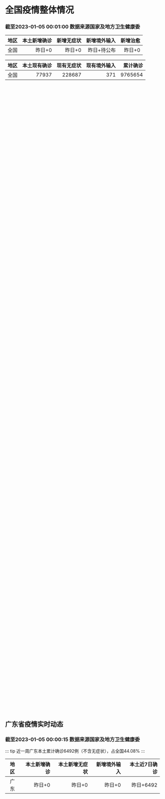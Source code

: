 
# 全国疫情整体情况
### 截至2023-01-05 00:01:00 数据来源国家及地方卫生健康委

|地区|本土新增确诊|新增无症状|新增境外输入|新增治愈|
|:--:|---:|---:|---:|---:|
|全国|昨日+0|昨日+0|昨日+待公布|昨日+0|

|地区|本土现有确诊|现有无症状|现有境外输入|累计确诊|
|:--:|---:|---:|---:|---:|
|全国|77937|228687|371|9765654|

<ChinaMap :dataList="dataList" :title="title"/>

<div id="chinaDayModify" style="width:100%;height:500px;margin-bottom:10px;"></div>
<div id="chinaAddHistoryData" style="width:100%;height:500px;margin-bottom:10px;"></div>
<div id="chinaNowHistoryData" style="width:100%;height:500px;margin-bottom:10px;"></div>
<div id="chinaTotalHistoryData" style="width:100%;height:500px;margin-bottom:10px;"></div>


## 广东省疫情实时动态
### 截至2023-01-05 00:00:15 数据来源国家及地方卫生健康委

::: tip 近一周广东本土累计确诊6492例（不含无症状），占全国44.08%
:::

|地区|本土新增确诊|本土新增无症状|新增境外输入|本土近7日确诊|
|:--:|---:|---:|---:|---:|
|广东|昨日+0|昨日+0|昨日+0|昨日+6492|

<div id="guangdongModify" style="width:100%;height:500px;margin-bottom:10px;"></div>
<div id="guangdongTotalHistory" style="width:100%;height:500px;margin-bottom:10px;"></div>
<div id="guangzhouModifyHistory" style="width:100%;height:500px;margin-bottom:10px;"></div>


<script>
import * as echarts from 'echarts'
export default {
  data(){
    return {
      title: '新增本土确诊',
      dataList: [{name: '台湾', value: 0, addList: []},{name: '香港', value: 0, addList: []},{name: '广东', value: 0, addList: []},{name: '湖北', value: 0, addList: []},{name: '上海', value: 0, addList: []},{name: '吉林', value: 0, addList: []},{name: '四川', value: 0, addList: []},{name: '重庆', value: 0, addList: []},{name: '福建', value: 0, addList: []},{name: '海南', value: 0, addList: []},{name: '河南', value: 0, addList: []},{name: '北京', value: 0, addList: []},{name: '内蒙古', value: 0, addList: []},{name: '云南', value: 0, addList: []},{name: '浙江', value: 0, addList: []},{name: '陕西', value: 0, addList: []},{name: '黑龙江', value: 0, addList: []},{name: '山西', value: 0, addList: []},{name: '山东', value: 0, addList: []},{name: '湖南', value: 0, addList: []},{name: '江苏', value: 0, addList: []},{name: '广西', value: 0, addList: []},{name: '天津', value: 0, addList: []},{name: '辽宁', value: 0, addList: []},{name: '河北', value: 0, addList: []},{name: '澳门', value: 0, addList: []},{name: '新疆', value: 0, addList: []},{name: '江西', value: 0, addList: []},{name: '贵州', value: 0, addList: []},{name: '安徽', value: 0, addList: []},{name: '甘肃', value: 0, addList: []},{name: '西藏', value: 0, addList: []},{name: '青海', value: 0, addList: []},{name: '宁夏', value: 0, addList: []},{name: '南海诸岛', value: 0, addList: []}]
    }
  },
  mounted () {
    const themeObj = {"color":["#2ec7c9","#b6a2de","#5ab1ef","#ffb980","#d87a80","#8d98b3","#e5cf0d","#97b552","#95706d","#dc69aa","#07a2a4","#9a7fd1","#588dd5","#f5994e","#c05050","#59678c","#c9ab00","#7eb00a","#6f5553","#c14089"],"backgroundColor":"rgba(0,0,0,0)","textStyle":{},"title":{"textStyle":{"color":"#008acd"},"subtextStyle":{"color":"#aaaaaa"}},"line":{"itemStyle":{"borderWidth":1},"lineStyle":{"width":2},"symbolSize":3,"symbol":"emptyCircle","smooth":true},"radar":{"itemStyle":{"borderWidth":1},"lineStyle":{"width":2},"symbolSize":3,"symbol":"emptyCircle","smooth":true},"bar":{"itemStyle":{"barBorderWidth":0,"barBorderColor":"#ccc"}},"pie":{"itemStyle":{"borderWidth":0,"borderColor":"#ccc"}},"scatter":{"itemStyle":{"borderWidth":0,"borderColor":"#ccc"}},"boxplot":{"itemStyle":{"borderWidth":0,"borderColor":"#ccc"}},"parallel":{"itemStyle":{"borderWidth":0,"borderColor":"#ccc"}},"sankey":{"itemStyle":{"borderWidth":0,"borderColor":"#ccc"}},"funnel":{"itemStyle":{"borderWidth":0,"borderColor":"#ccc"}},"gauge":{"itemStyle":{"borderWidth":0,"borderColor":"#ccc"}},"candlestick":{"itemStyle":{"color":"#d87a80","color0":"#2ec7c9","borderColor":"#d87a80","borderColor0":"#2ec7c9","borderWidth":1}},"graph":{"itemStyle":{"borderWidth":0,"borderColor":"#ccc"},"lineStyle":{"width":1,"color":"#aaaaaa"},"symbolSize":3,"symbol":"emptyCircle","smooth":true,"color":["#2ec7c9","#b6a2de","#5ab1ef","#ffb980","#d87a80","#8d98b3","#e5cf0d","#97b552","#95706d","#dc69aa","#07a2a4","#9a7fd1","#588dd5","#f5994e","#c05050","#59678c","#c9ab00","#7eb00a","#6f5553","#c14089"],"label":{"color":"#eeeeee"}},"map":{"itemStyle":{"areaColor":"#dddddd","borderColor":"#eeeeee","borderWidth":0.5},"label":{"color":"#d87a80"},"emphasis":{"itemStyle":{"areaColor":"rgba(254,153,78,1)","borderColor":"#444","borderWidth":1},"label":{"color":"rgb(100,0,0)"}}},"geo":{"itemStyle":{"areaColor":"#dddddd","borderColor":"#eeeeee","borderWidth":0.5},"label":{"color":"#d87a80"},"emphasis":{"itemStyle":{"areaColor":"rgba(254,153,78,1)","borderColor":"#444","borderWidth":1},"label":{"color":"rgb(100,0,0)"}}},"categoryAxis":{"axisLine":{"show":true,"lineStyle":{"color":"#008acd"}},"axisTick":{"show":true,"lineStyle":{"color":"#333"}},"axisLabel":{"show":true,"color":"#333"},"splitLine":{"show":false,"lineStyle":{"color":["#eee"]}},"splitArea":{"show":false,"areaStyle":{"color":["rgba(250,250,250,0.3)","rgba(200,200,200,0.3)"]}}},"valueAxis":{"axisLine":{"show":true,"lineStyle":{"color":"#008acd"}},"axisTick":{"show":true,"lineStyle":{"color":"#333"}},"axisLabel":{"show":true,"color":"#333"},"splitLine":{"show":true,"lineStyle":{"color":["#eee"]}},"splitArea":{"show":true,"areaStyle":{"color":["rgba(250,250,250,0.3)","rgba(200,200,200,0.3)"]}}},"logAxis":{"axisLine":{"show":true,"lineStyle":{"color":"#008acd"}},"axisTick":{"show":true,"lineStyle":{"color":"#333"}},"axisLabel":{"show":true,"color":"#333"},"splitLine":{"show":true,"lineStyle":{"color":["#eee"]}},"splitArea":{"show":true,"areaStyle":{"color":["rgba(250,250,250,0.3)","rgba(200,200,200,0.3)"]}}},"timeAxis":{"axisLine":{"show":true,"lineStyle":{"color":"#008acd"}},"axisTick":{"show":true,"lineStyle":{"color":"#333"}},"axisLabel":{"show":true,"color":"#333"},"splitLine":{"show":true,"lineStyle":{"color":["#eee"]}},"splitArea":{"show":false,"areaStyle":{"color":["rgba(250,250,250,0.3)","rgba(200,200,200,0.3)"]}}},"toolbox":{"iconStyle":{"borderColor":"#2ec7c9"},"emphasis":{"iconStyle":{"borderColor":"#18a4a6"}}},"legend":{"textStyle":{"color":"#333333"}},"tooltip":{"axisPointer":{"lineStyle":{"color":"#008acd","width":"1"},"crossStyle":{"color":"#008acd","width":"1"}}},"timeline":{"lineStyle":{"color":"#008acd","width":1},"itemStyle":{"color":"#008acd","borderWidth":1},"controlStyle":{"color":"#008acd","borderColor":"#008acd","borderWidth":0.5},"checkpointStyle":{"color":"#2ec7c9","borderColor":"#2ec7c9"},"label":{"color":"#008acd"},"emphasis":{"itemStyle":{"color":"#a9334c"},"controlStyle":{"color":"#008acd","borderColor":"#008acd","borderWidth":0.5},"label":{"color":"#008acd"}}},"visualMap":{"color":["#5ab1ef","#e0ffff"]},"dataZoom":{"backgroundColor":"rgba(47,69,84,0)","dataBackgroundColor":"#efefff","fillerColor":"rgba(182,162,222,0.2)","handleColor":"#008acd","handleSize":"100%","textStyle":{"color":"#333333"}},"markPoint":{"label":{"color":"#eeeeee"},"emphasis":{"label":{"color":"#eeeeee"}}}}

    echarts.registerTheme('dark', (themeObj))

    this.chartChDay = echarts.init(document.getElementById("chinaDayModify"), "dark")
,this.chartChAdd = echarts.init(document.getElementById("chinaAddHistoryData"), "dark")
,this.chartChNow = echarts.init(document.getElementById("chinaNowHistoryData"), "dark")
,this.chartChTotal = echarts.init(document.getElementById("chinaTotalHistoryData"), "dark")
,this.chartGdMod = echarts.init(document.getElementById("guangdongModify"), "dark")
,this.chartGdTotal = echarts.init(document.getElementById("guangdongTotalHistory"), "dark")
,this.chartGzMod = echarts.init(document.getElementById("guangzhouModifyHistory"), "dark")


    const option_gd_mod = {
      title: {
        text: '广东疫情新增趋势（人）'
      },
      tooltip: {
        trigger: 'axis',
        axisPointer: {
          type: 'cross',
          label: {
            backgroundColor: '#6a7985'
          }
        }
      },
      legend: {
        top: 20,
        data: [{name: '本土新增确诊',icon: 'rect'}, {name: '本土新增无症状',icon: 'rect'},{name: '新增境外输入',icon: 'rect'}]
      },
      grid: {
        left: '3%',
        right: '4%',
        bottom: '3%',
        containLabel: true
      },
      toolbox: {
        feature: {
          saveAsImage: {}
        }
      },
      xAxis: {
        type: 'category',
        boundaryGap: false,
        data: []
      },
      yAxis: {
        type: 'value'
      },
      series: [
        {
          name: '本土新增确诊',
          type: 'line',
          areaStyle: {},
          emphasis: {
            focus: 'series'
          },
          data: []
        },
        {
          name: '本土新增无症状',
          type: 'line',
          areaStyle: {},
          emphasis: {
            focus: 'series'
          },
          data: []
        },
        {
          name: '新增境外输入',
          type: 'line',
          areaStyle: {},
          emphasis: {
            focus: 'series'
          },
          data: []
        }
      ]
    };

    const option_gd_total = {
      title: {
        text: '广东疫情概览（人）'
      },
      tooltip: {
        trigger: 'axis',
        axisPointer: {
          type: 'cross',
          label: {
            backgroundColor: '#6a7985'
          }
        }
      },
      legend: {
        top: 20,
        data: [{name: '累计确诊',icon: 'rect'},{name: '累计治愈',icon: 'rect'}]
      },
      grid: {
        left: '3%',
        right: '4%',
        bottom: '3%',
        containLabel: true
      },
      toolbox: {
        feature: {
          saveAsImage: {}
        }
      },
      xAxis: {
        type: 'category',
        boundaryGap: false,
        data: ["01.14","01.15","01.16","01.17","01.18","01.19","01.20","01.21","01.22","01.23","01.24","01.25","01.26","01.27","01.28","01.29","01.30","01.31","02.01","02.02","02.03","02.04","02.05","02.06","02.07","02.08","02.09","02.10","02.11","02.12","02.13","02.14","02.15","02.16","02.17","02.18","02.19","02.20","02.21","02.22","02.23","02.24","02.25","02.26","02.27","02.28","03.01","03.02","03.03","03.04","03.05","03.06","03.07","03.08","03.09","03.10","03.11","03.12","03.13",]
      },
      yAxis: {
        type: 'value'
      },
      series: [
        {
          name: '累计确诊',
          type: 'line',
          areaStyle: {},
          emphasis: {
            focus: 'series'
          },
          data: [84287,84287,84287,84287,84287,84287,84287,84287,84287,84287,84287,84287,84287,84287,84287,84287,84287,84287,84287,84287,84287,84287,84287,84287,84287,84287,84287,84287,84287,84287,84287,84287,84287,84287,84287,84287,84287,84287,84287,84287,84287,84287,84287,84287,84287,84287,84287,84287,84287,84287,84287,84287,84287,84287,84287,84287,84287,84287,84287,]
        },
        {
          name: '累计治愈',
          type: 'line',
          areaStyle: {},
          emphasis: {
            focus: 'series'
          },
          data: [51366,51366,51366,51366,51366,51366,51366,51366,51366,51366,51366,51366,51366,51366,51366,51366,51366,51366,51366,51366,51366,51366,51366,51366,51366,51366,51366,51366,51366,51366,51366,51366,51366,51366,51366,51366,51366,51366,51366,51366,51366,51366,51366,51366,51366,51366,51366,51366,51366,51366,51366,51366,51366,51366,51366,51366,51366,51366,51366,]
        }
      ]
    };

    const option_gz_mod = {
      title: {
        text: '广州疫情新增趋势（人）'
      },
      tooltip: {
        trigger: 'axis',
        axisPointer: {
          type: 'cross',
          label: {
            backgroundColor: '#6a7985'
          }
        }
      },
      legend: {
        top: 20,
        data: [{name: '本土新增确诊',icon: 'rect'},{name: '本土新增无症状',icon: 'rect'}]
      },
      grid: {
        left: '3%',
        right: '4%',
        bottom: '3%',
        containLabel: true
      },
      toolbox: {
        feature: {
          saveAsImage: {}
        }
      },
      xAxis: {
        type: 'category',
        boundaryGap: false,
        data: []
      },
      yAxis: {
        type: 'value'
      },
      series: [
        {
          name: '本土新增确诊',
          type: 'line',
          areaStyle: {},
          emphasis: {
            focus: 'series'
          },
          data: []
        },
        {
          name: '本土新增无症状',
          type: 'line',
          areaStyle: {},
          emphasis: {
            focus: 'series'
          },
          data: []
        }
      ]
    };

    const option_ch_day  = {
      series: [
        {
          type: 'treemap',
          data: [
            {
              name: '本土新增确诊昨日+0',
              value: 1,
            },
            {
              name: '新增无症状昨日+0',
              value: 1,
            },
            {
              name: '新增境外输入昨日+待公布',
              value: 1,
            },
            {
              name: '新增治愈昨日+0',
              value: 1,
            },
          ]
        }
      ]
    };

    const option_ch_add = {
      title: {
        text: '新增疫情整体走势'
      },
      tooltip: {
        trigger: 'axis',
        axisPointer: {
          type: 'cross',
          label: {
            backgroundColor: '#6a7985'
          }
        }
      },
      legend: {
        top: 20,
        data: [{name: '本土确诊',icon: 'rect'}, {name: '无症状感染',icon: 'rect'},{name: '新增境外输入',icon: 'rect'}]
      },
      grid: {
        left: '3%',
        right: '4%',
        bottom: '3%',
        containLabel: true
      },
      toolbox: {
        feature: {
          saveAsImage: {}
        }
      },
      xAxis: {
        type: 'category',
        boundaryGap: false,
        data: []
      },
      yAxis: {
        type: 'value'
      },
      series: [
        {
          name: '本土确诊',
          type: 'line',
          areaStyle: {},
          emphasis: {
            focus: 'series'
          },
          data: []
        },
        {
          name: '无症状感染',
          type: 'line',
          areaStyle: {},
          emphasis: {
            focus: 'series'
          },
          data: []
        },
        {
          name: '新增境外输入',
          type: 'line',
          areaStyle: {},
          emphasis: {
            focus: 'series'
          },
          data: []
        }
      ]
    };

    const option_ch_now = {
      title: {
        text: '现有疫情整体走势'
      },
      tooltip: {
        trigger: 'axis',
        axisPointer: {
          type: 'cross',
          label: {
            backgroundColor: '#6a7985'
          }
        }
      },
      legend: {
        top: 20,
        data: [{name: '本土确诊',icon: 'rect'}, {name: '无症状感染',icon: 'rect'},{name: '新增境外输入',icon: 'rect'}]
      },
      grid: {
        left: '3%',
        right: '4%',
        bottom: '3%',
        containLabel: true
      },
      toolbox: {
        feature: {
          saveAsImage: {}
        }
      },
      xAxis: {
        type: 'category',
        boundaryGap: false,
        data: ["01.14","01.15","01.16","01.17","01.18","01.19","01.20","01.21","01.22","01.23","01.24","01.25","01.26","01.27","01.28","01.29","01.30","01.31","02.01","02.02","02.03","02.04","02.05","02.06","02.07","02.08","02.09","02.10","02.11","02.12","02.13","02.14","02.15","02.16","02.17","02.18","02.19","02.20","02.21","02.22","02.23","02.24","02.25","02.26","02.27","02.28","03.01","03.02","03.03","03.04","03.05","03.06","03.07","03.08","03.09","03.10","03.11","03.12","03.13",]
      },
      yAxis: {
        type: 'value'
      },
      series: [
        {
          name: '本土确诊',
          type: 'line',
          areaStyle: {},
          emphasis: {
            focus: 'series'
          },
          data: [77937,77937,77937,77937,77937,77937,77937,77937,77937,77937,77937,77937,77937,77937,77937,77937,77937,77937,77937,77937,77937,77937,77937,77937,77937,77937,77937,77937,77937,77937,77937,77937,77937,77937,77937,77937,77937,77937,77937,77937,77937,77937,77937,77937,77937,77937,77937,77937,77937,77937,77937,77937,77937,77937,77937,77937,77937,77937,77937,]
        },
        {
          name: '无症状感染',
          type: 'line',
          areaStyle: {},
          emphasis: {
            focus: 'series'
          },
          data: [371,371,371,371,371,371,371,371,371,371,371,371,371,371,371,371,371,371,371,371,371,371,371,371,371,371,371,371,371,371,371,371,371,371,371,371,371,371,371,371,371,371,371,371,371,371,371,371,371,371,371,371,371,371,371,371,371,371,371,]
        },
        {
          name: '新增境外输入',
          type: 'line',
          areaStyle: {},
          emphasis: {
            focus: 'series'
          },
          data: [228687,228687,228687,228687,228687,228687,228687,228687,228687,228687,228687,228687,228687,228687,228687,228687,228687,228687,228687,228687,228687,228687,228687,228687,228687,228687,228687,228687,228687,228687,228687,228687,228687,228687,228687,228687,228687,228687,228687,228687,228687,228687,228687,228687,228687,228687,228687,228687,228687,228687,228687,228687,228687,228687,228687,228687,228687,228687,228687,]
        }
      ]
    };

    const option_ch_total = {
      title: {
        text: '累计疫情整体走势'
      },
      tooltip: {
        trigger: 'axis',
        axisPointer: {
          type: 'cross',
          label: {
            backgroundColor: '#6a7985'
          }
        }
      },
      legend: {
        top: 20,
        data: [{name: '确诊(含港澳台)', con: 'rect'}, {name: '死亡(含港澳台)',icon: 'rect'}]
      },
      grid: {
        left: '3%',
        right: '4%',
        bottom: '3%',
        containLabel: true
      },
      toolbox: {
        feature: {
          saveAsImage: {}
        }
      },
      xAxis: {
        type: 'category',
        boundaryGap: false,
        data: ["01.14","01.15","01.16","01.17","01.18","01.19","01.20","01.21","01.22","01.23","01.24","01.25","01.26","01.27","01.28","01.29","01.30","01.31","02.01","02.02","02.03","02.04","02.05","02.06","02.07","02.08","02.09","02.10","02.11","02.12","02.13","02.14","02.15","02.16","02.17","02.18","02.19","02.20","02.21","02.22","02.23","02.24","02.25","02.26","02.27","02.28","03.01","03.02","03.03","03.04","03.05","03.06","03.07","03.08","03.09","03.10","03.11","03.12","03.13",]
      },
      yAxis: {
        type: 'value'
      },
      series: [
        {
          name: '确诊(含港澳台)',
          type: 'line',
          areaStyle: {},
          emphasis: {
            focus: 'series'
          },
          data: [9765654,9765654,9765654,9765654,9765654,9765654,9765654,9765654,9765654,9765654,9765654,9765654,9765654,9765654,9765654,9765654,9765654,9765654,9765654,9765654,9765654,9765654,9765654,9765654,9765654,9765654,9765654,9765654,9765654,9765654,9765654,9765654,9765654,9765654,9765654,9765654,9765654,9765654,9765654,9765654,9765654,9765654,9765654,9765654,9765654,9765654,9765654,9765654,9765654,9765654,9765654,9765654,9765654,9765654,9765654,9765654,9765654,9765654,9765654,]
        },
        {
          name: '死亡(含港澳台)',
          type: 'line',
          areaStyle: {},
          emphasis: {
            focus: 'series'
          },
          data: [28939,28939,28939,28939,28939,28939,28939,28939,28939,28939,28939,28939,28939,28939,28939,28939,28939,28939,28939,28939,28939,28939,28939,28939,28939,28939,28939,28939,28939,28939,28939,28939,28939,28939,28939,28939,28939,28939,28939,28939,28939,28939,28939,28939,28939,28939,28939,28939,28939,28939,28939,28939,28939,28939,28939,28939,28939,28939,28939,]
        }
      ]
    };

    this.chartGdMod.setOption(option_gd_mod);
    this.chartGdTotal.setOption(option_gd_total);
    this.chartGzMod.setOption(option_gz_mod);
    this.chartChDay.setOption(option_ch_day);
    this.chartChAdd.setOption(option_ch_add);
    this.chartChNow.setOption(option_ch_now);
    this.chartChTotal.setOption(option_ch_total);

    window.onresize = () => {
      this.chartGdMod.resize()
      this.chartGdTotal.resize()
      this.chartGzMod.resize()
      this.chartChDay.resize()
      this.chartChAdd.resize()
      this.chartChNow.resize()
      this.chartChTotal.resize()
    }
  }
}
</script>

## 广东省各地区疫情情况

::: danger 0个中高风险地区
:::

|地区|本土新增确诊|本土新增无症状|本土近7日确诊|中高风险地区|
|:--:|---:|---:|---:|---:|
|广州|0|0|+3023|0|
|汕头|0|0|+514|0|
|深圳|0|0|+480|0|
|云浮|0|0|+320|0|
|惠州|0|0|+302|0|
|佛山|0|0|+258|0|
|潮州|0|0|+253|0|
|中山|0|0|+210|0|
|珠海|0|0|+207|0|
|阳江|0|0|+195|0|
|湛江|0|0|+139|0|
|茂名|0|0|+120|0|
|江门|0|0|+111|0|
|肇庆|0|0|+69|0|
|梅州|0|0|+62|0|
|韶关|0|0|+61|0|
|汕尾|0|0|+55|0|
|清远|0|0|+43|0|
|东莞|0|0|+35|0|
|河源|0|0|+19|0|
|揭阳|0|0|+16|0|
|未公布来源|0|0|0|0|


## 广东疫情热点动态

  
### 03-13 08:18
::: tip 广州已进入流感高发期！这样预防最有效
据广州市疾控中心3月10日发布的消息，近一个月以来，以甲流为主的流感活动水平持续上升，势头迅猛。近期监测数据显示，广州已进入流感春季高发期。
流感有哪些症状？
是否有必要进行流感检测？
该如何有效预防...

广州荔湾发布

[阅读全文](https://view.inews.qq.com/a/20230313A00X8N00?uid=101705948131&chlid=_qqnews_custom_search_pictext#)
:::

### 03-13 07:55
::: tip 深圳流感升至“中风险”！这6类人尤其要小心
2月以来北京、天津、上海、浙江等地的多所学校，都出现了因学生感染甲型流感，而通知停课多天的情况，那么，深圳的流感，到底严重吗？（紧急！事关万千深圳家庭亲子关系）深圳市疾病风险综合预报结果显示，当前深圳...

深圳新闻网

[阅读全文](https://view.inews.qq.com/a/20230312A03U8L00?uid=100162862382&shareto=wx&devid=6B867A79-89E7-4FEF-A3B8-FCBF7F356E49&qimei=5e1231f5-e69a-46f0-b45d-19c7cb333211&qs_signature=AAwYlaKkyZ9jULlLr8yYex28zoyiPDHWPeD47uncW9KADzgGSdxb1Wl5dJnTIGGFS%2F1VWDYroYT1%2B%2FbsFPV%2FEjMLg97LQhE7TLsEFziMKICm4lqzHefWVxCgJLKtWq%3D%3D&appver=15.5_qqnews_7.0.80#)
:::

### 03-12 13:08
::: tip 深圳流感风险等级由低变中，专家：建议尽可能少去密闭场所
深圳市疾病风险综合预报结果显示，3月8日至3月14日，深圳市流感的风险等级由“低”调整为“中”。
中疾控3月11日发布的数据显示，2022年第49周以来，流感病毒阳性率逐步降低，12月下旬至2023年...

人民日报健康客户端

[阅读全文](https://view.inews.qq.com/a/20230312A030B400?uid=100162862382&shareto=wx&devid=6B867A79-89E7-4FEF-A3B8-FCBF7F356E49&qimei=5e1231f5-e69a-46f0-b45d-19c7cb333211&qs_signature=AAwOykwhTkbPTZlLr8yYex28zoyiPDHWPe%2Bn1AVlf%2BpB3dO%2B5p%2FZq%2FEfnXMXS6jR6H8hugrmTRLb4v5x0tMUXYy1PgqCAAcdXXjm0ahN0FMz564Lw%2Bf82r%2BgaYSgW1%3D%3D&appver=15.5_qqnews_7.0.80#)
:::

### 03-12 10:00
::: tip 广州市疾控：诺如病毒感染高发期，学校、托幼机构等尤应注意防范
3月10日晚，广州市疾病预防控制中心发出健康提醒表示，诺如病毒传染性强，常引起中小学校聚集或暴发疫情，一般每年9月到次年3月都是广州的诺如病毒感染高发期，近期学校、托幼机构和医疗机构等人群聚集场所应尤...

广州日报

[阅读全文](https://view.inews.qq.com/a/20230310A0AMDU00?uid=100188415180&chlid=_qqnews_custom_search_pictext#)
:::

### 03-12 09:24
::: tip 广东疾控：广东省新冠疫情上轮流行已结束
@广东发布 微博消息，广东疾控3月10日发布，广东省新冠病毒感染疫情上轮流行期已经结束，目前处于局部零星散发状态；从2月下旬开始，甲型流感活动水平上升，以A（H1N1）pdm09亚型为主，并伴有A（H...

界面新闻

[阅读全文](https://h5.baike.qq.com/mobile/landing.html?docid=20230311A01P5700&isNews=1&adtag=wxjk.yqssc.yqdt)
:::

### 03-11 18:20
::: tip 汕头：600名防疫一线工作人员进海岛、疗休养
文/羊城晚报全媒体记者 蚁璐雅 通讯员 曹俊峰日前，汕头市关心关爱防疫一线人员代表疗休养活动在南澳县迎宾馆启动，记者在活动中了解到，从3月9日起，将有6批防疫一线人员代表连续开展疗休养活动，活动内容丰...

羊城派

[阅读全文](https://h5.baike.qq.com/mobile/landing.html?docid=20230311A05T2X00&isNews=1&adtag=wxjk.yqssc.yqdt)
:::

### 03-11 09:37
::: tip 广东疾控提醒：3月，要特别提防这6种病
广东疾控提醒您：3月，要特别提防这6种病...

广东疾控

[阅读全文](https://mp.weixin.qq.com/s?__biz=MzA5NTE1ODgyMA==&mid=2654370722&idx=1&sn=8b20e98a6ae89e52a7f26c092139d3a4&chksm=8b814ce9bcf6c5fff759bfcebf8212b3b50e50b563abc73a30b3766c95550d951040a52fb243&mpshare=1&scene=1&srcid=0311JS3uDroGgXIOGdfFEk72&sharer_sharetime=1678498644467&sharer_shareid=20e33aa564e857bfdc5733034f4f2915&version=4.1.0.6015&platform=win#rd)
:::

### 03-11 09:08
::: tip 广东疾控：防范流感，当前需重点关注门急诊量上升等
3月10日，广东疾控发出提醒：3月，要特别提防新冠病毒感染、流感、诺如病毒感染、布鲁氏菌病、猴痘、食源性疾病等6种疾病。
其中，专家提醒防范流感里指出，从2月下旬开始，广东流感活动水平上升，以A（H1...

广州日报

[阅读全文](https://view.inews.qq.com/a/20230310A09SRA00?shareto=wx&devid=6B867A79-89E7-4FEF-A3B8-FCBF7F356E49&qimei=5e1231f5-e69a-46f0-b45d-19c7cb333211&uid=100162862382&qs_signature=AAweSayWmRYWzL%2BnCCl%2BbOCV4Jn9yXw%2B8oGem7iJOEZqm2Ja3vtKYdipRWaMTiC2J2TNv04t9rzmNqwAGbOEGsMGYuqMYDpJv2X9zibnFADFui87kZouaLe3nupfv1%3D%3D&appver=15.5_qqnews_7.0.80#)
:::

### 03-11 07:36
::: tip 深圳调整流感风险等级，由低变为中
3月10日，深圳方面调整了流感风险等级。深圳市疾病风险综合预报结果显示，3月8日—14日，深圳市流感的风险等级由“低”调整为“中”。
深圳方面提醒市民，要做好手卫生等个人防护，近期少去人多通风不良的公...

第一财经

[阅读全文](https://view.inews.qq.com/a/20230310A04BYO00?&chlid=mine_subscribe&uid=101705948131#)
:::

### 03-11 07:35
::: tip 广州疾控：广州已进入流感春季高发期
3月10日晚，广州疾控通过官方微信号发出提醒，近期广州市各项监测数据显示，广州已进入流感春季高发期。 据悉，根据国家流感中心3月8日发布的最新监测数据，上周南北方省份流感病毒检测阳性率继续上升，以A(...

羊城派

[阅读全文](https://view.inews.qq.com/a/20230310A09N5O00?shareto=wx&devid=6B867A79-89E7-4FEF-A3B8-FCBF7F356E49&qimei=5e1231f5-e69a-46f0-b45d-19c7cb333211&uid=100162862382&qs_signature=AAwhl3YfzaB3lo6EMjuYaTDpvuj9GN1DNsqtqu4LvNmp4k%2BoHN7Dk6NL5TFbQ0mRjT6fxKKf3udiwx5DvW7FrJOej5H3AqpclgLXlQfSsdP3qyegcINzkt7wMCwhX1%3D%3D&appver=15.5_qqnews_7.0.80#)
:::


## 广州疫情热点动态

  
### 03-13 08:18
::: tip 广州已进入流感高发期！这样预防最有效
据广州市疾控中心3月10日发布的消息，近一个月以来，以甲流为主的流感活动水平持续上升，势头迅猛。近期监测数据显示，广州已进入流感春季高发期。
流感有哪些症状？
是否有必要进行流感检测？
该如何有效预防...

广州荔湾发布

[阅读全文](https://view.inews.qq.com/a/20230313A00X8N00?uid=101705948131&chlid=_qqnews_custom_search_pictext#)
:::

### 03-13 07:55
::: tip 深圳流感升至“中风险”！这6类人尤其要小心
2月以来北京、天津、上海、浙江等地的多所学校，都出现了因学生感染甲型流感，而通知停课多天的情况，那么，深圳的流感，到底严重吗？（紧急！事关万千深圳家庭亲子关系）深圳市疾病风险综合预报结果显示，当前深圳...

深圳新闻网

[阅读全文](https://view.inews.qq.com/a/20230312A03U8L00?uid=100162862382&shareto=wx&devid=6B867A79-89E7-4FEF-A3B8-FCBF7F356E49&qimei=5e1231f5-e69a-46f0-b45d-19c7cb333211&qs_signature=AAwYlaKkyZ9jULlLr8yYex28zoyiPDHWPeD47uncW9KADzgGSdxb1Wl5dJnTIGGFS%2F1VWDYroYT1%2B%2FbsFPV%2FEjMLg97LQhE7TLsEFziMKICm4lqzHefWVxCgJLKtWq%3D%3D&appver=15.5_qqnews_7.0.80#)
:::

### 03-12 13:08
::: tip 深圳流感风险等级由低变中，专家：建议尽可能少去密闭场所
深圳市疾病风险综合预报结果显示，3月8日至3月14日，深圳市流感的风险等级由“低”调整为“中”。
中疾控3月11日发布的数据显示，2022年第49周以来，流感病毒阳性率逐步降低，12月下旬至2023年...

人民日报健康客户端

[阅读全文](https://view.inews.qq.com/a/20230312A030B400?uid=100162862382&shareto=wx&devid=6B867A79-89E7-4FEF-A3B8-FCBF7F356E49&qimei=5e1231f5-e69a-46f0-b45d-19c7cb333211&qs_signature=AAwOykwhTkbPTZlLr8yYex28zoyiPDHWPe%2Bn1AVlf%2BpB3dO%2B5p%2FZq%2FEfnXMXS6jR6H8hugrmTRLb4v5x0tMUXYy1PgqCAAcdXXjm0ahN0FMz564Lw%2Bf82r%2BgaYSgW1%3D%3D&appver=15.5_qqnews_7.0.80#)
:::

### 03-12 10:00
::: tip 广州市疾控：诺如病毒感染高发期，学校、托幼机构等尤应注意防范
3月10日晚，广州市疾病预防控制中心发出健康提醒表示，诺如病毒传染性强，常引起中小学校聚集或暴发疫情，一般每年9月到次年3月都是广州的诺如病毒感染高发期，近期学校、托幼机构和医疗机构等人群聚集场所应尤...

广州日报

[阅读全文](https://view.inews.qq.com/a/20230310A0AMDU00?uid=100188415180&chlid=_qqnews_custom_search_pictext#)
:::

### 03-12 09:24
::: tip 广东疾控：广东省新冠疫情上轮流行已结束
@广东发布 微博消息，广东疾控3月10日发布，广东省新冠病毒感染疫情上轮流行期已经结束，目前处于局部零星散发状态；从2月下旬开始，甲型流感活动水平上升，以A（H1N1）pdm09亚型为主，并伴有A（H...

界面新闻

[阅读全文](https://h5.baike.qq.com/mobile/landing.html?docid=20230311A01P5700&isNews=1&adtag=wxjk.yqssc.yqdt)
:::

### 03-11 18:20
::: tip 汕头：600名防疫一线工作人员进海岛、疗休养
文/羊城晚报全媒体记者 蚁璐雅 通讯员 曹俊峰日前，汕头市关心关爱防疫一线人员代表疗休养活动在南澳县迎宾馆启动，记者在活动中了解到，从3月9日起，将有6批防疫一线人员代表连续开展疗休养活动，活动内容丰...

羊城派

[阅读全文](https://h5.baike.qq.com/mobile/landing.html?docid=20230311A05T2X00&isNews=1&adtag=wxjk.yqssc.yqdt)
:::

### 03-11 09:37
::: tip 广东疾控提醒：3月，要特别提防这6种病
广东疾控提醒您：3月，要特别提防这6种病...

广东疾控

[阅读全文](https://mp.weixin.qq.com/s?__biz=MzA5NTE1ODgyMA==&mid=2654370722&idx=1&sn=8b20e98a6ae89e52a7f26c092139d3a4&chksm=8b814ce9bcf6c5fff759bfcebf8212b3b50e50b563abc73a30b3766c95550d951040a52fb243&mpshare=1&scene=1&srcid=0311JS3uDroGgXIOGdfFEk72&sharer_sharetime=1678498644467&sharer_shareid=20e33aa564e857bfdc5733034f4f2915&version=4.1.0.6015&platform=win#rd)
:::

### 03-11 09:08
::: tip 广东疾控：防范流感，当前需重点关注门急诊量上升等
3月10日，广东疾控发出提醒：3月，要特别提防新冠病毒感染、流感、诺如病毒感染、布鲁氏菌病、猴痘、食源性疾病等6种疾病。
其中，专家提醒防范流感里指出，从2月下旬开始，广东流感活动水平上升，以A（H1...

广州日报

[阅读全文](https://view.inews.qq.com/a/20230310A09SRA00?shareto=wx&devid=6B867A79-89E7-4FEF-A3B8-FCBF7F356E49&qimei=5e1231f5-e69a-46f0-b45d-19c7cb333211&uid=100162862382&qs_signature=AAweSayWmRYWzL%2BnCCl%2BbOCV4Jn9yXw%2B8oGem7iJOEZqm2Ja3vtKYdipRWaMTiC2J2TNv04t9rzmNqwAGbOEGsMGYuqMYDpJv2X9zibnFADFui87kZouaLe3nupfv1%3D%3D&appver=15.5_qqnews_7.0.80#)
:::

### 03-11 07:36
::: tip 深圳调整流感风险等级，由低变为中
3月10日，深圳方面调整了流感风险等级。深圳市疾病风险综合预报结果显示，3月8日—14日，深圳市流感的风险等级由“低”调整为“中”。
深圳方面提醒市民，要做好手卫生等个人防护，近期少去人多通风不良的公...

第一财经

[阅读全文](https://view.inews.qq.com/a/20230310A04BYO00?&chlid=mine_subscribe&uid=101705948131#)
:::

### 03-11 07:35
::: tip 广州疾控：广州已进入流感春季高发期
3月10日晚，广州疾控通过官方微信号发出提醒，近期广州市各项监测数据显示，广州已进入流感春季高发期。 据悉，根据国家流感中心3月8日发布的最新监测数据，上周南北方省份流感病毒检测阳性率继续上升，以A(...

羊城派

[阅读全文](https://view.inews.qq.com/a/20230310A09N5O00?shareto=wx&devid=6B867A79-89E7-4FEF-A3B8-FCBF7F356E49&qimei=5e1231f5-e69a-46f0-b45d-19c7cb333211&uid=100162862382&qs_signature=AAwhl3YfzaB3lo6EMjuYaTDpvuj9GN1DNsqtqu4LvNmp4k%2BoHN7Dk6NL5TFbQ0mRjT6fxKKf3udiwx5DvW7FrJOej5H3AqpclgLXlQfSsdP3qyegcINzkt7wMCwhX1%3D%3D&appver=15.5_qqnews_7.0.80#)
:::

